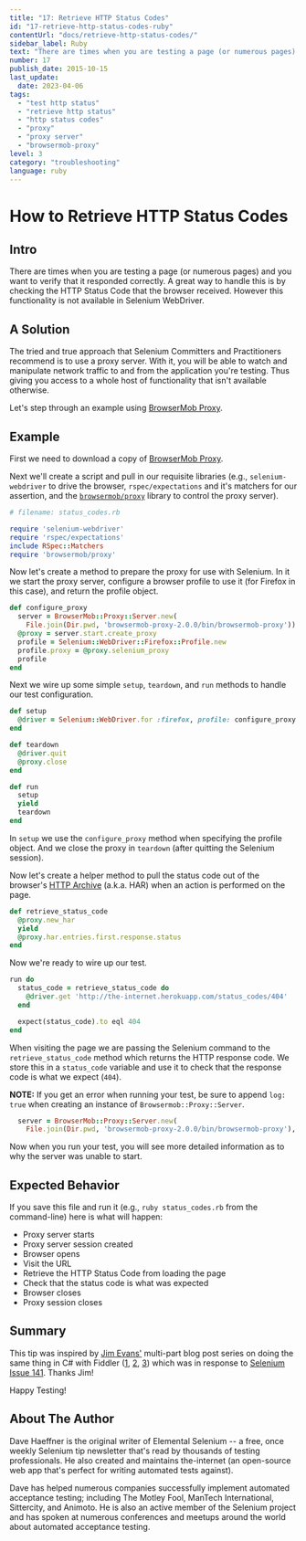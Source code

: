 ```yaml
---
title: "17: Retrieve HTTP Status Codes"
id: "17-retrieve-http-status-codes-ruby"
contentUrl: "docs/retrieve-http-status-codes/"
sidebar_label: Ruby
text: "There are times when you are testing a page (or numerous pages) and you want to verify that it responded correctly. A great way to handle this is by checking the HTTP Status Code that the browser received. However this functionality is not available in Selenium WebDriver."
number: 17
publish_date: 2015-10-15
last_update:
  date: 2023-04-06
tags:
  - "test http status"
  - "retrieve http status"
  - "http status codes"
  - "proxy"
  - "proxy server"
  - "browsermob-proxy"
level: 3
category: "troubleshooting"
language: ruby
---
```


# How to Retrieve HTTP Status Codes

## Intro

There are times when you are testing a page (or numerous pages) and you want to verify that it responded correctly. A great way to handle this is by checking the HTTP Status Code that the browser received. However this functionality is not available in Selenium WebDriver.

## A Solution

The tried and true approach that Selenium Committers and Practitioners recommend is to use a proxy server. With it, you will be able to watch and manipulate network traffic to and from the application you're testing. Thus giving you access to a whole host of functionality that isn't available otherwise.

Let's step through an example using [BrowserMob Proxy](http://bmp.lightbody.net/).

## Example

First we need to download a copy of [BrowserMob Proxy](http://bmp.lightbody.net/).

Next we'll create a script and pull in our requisite libraries (e.g., `selenium-webdriver` to drive the browser, `rspec/expectations` and it's matchers for our assertion, and the [`browsermob/proxy`](https://github.com/jarib/browsermob-proxy-rb) library to control the proxy server).

```ruby
# filename: status_codes.rb

require 'selenium-webdriver'
require 'rspec/expectations'
include RSpec::Matchers
require 'browsermob/proxy'
```

Now let's create a method to prepare the proxy for use with Selenium. In it we start the proxy server, configure a browser profile to use it (for Firefox in this case), and return the profile object.

```ruby
def configure_proxy
  server = BrowserMob::Proxy::Server.new(
    File.join(Dir.pwd, 'browsermob-proxy-2.0.0/bin/browsermob-proxy'))
  @proxy = server.start.create_proxy
  profile = Selenium::WebDriver::Firefox::Profile.new
  profile.proxy = @proxy.selenium_proxy
  profile
end
```

Next we wire up some simple `setup`, `teardown`, and `run` methods to handle our test configuration.

```ruby
def setup
  @driver = Selenium::WebDriver.for :firefox, profile: configure_proxy
end

def teardown
  @driver.quit
  @proxy.close
end

def run
  setup
  yield
  teardown
end
```

In `setup` we use the `configure_proxy` method when specifying the profile object. And we close the proxy in `teardown` (after quitting the Selenium session).

Now let's create a helper method to pull the status code out of the browser's [HTTP Archive](http://www.softwareishard.com/blog/har-12-spec/) (a.k.a. HAR) when an action is performed on the page.

```ruby
def retrieve_status_code
  @proxy.new_har
  yield
  @proxy.har.entries.first.response.status
end
```

Now we're ready to wire up our test.

```ruby
run do
  status_code = retrieve_status_code do
    @driver.get 'http://the-internet.herokuapp.com/status_codes/404'
  end

  expect(status_code).to eql 404
end
```

When visiting the page we are passing the Selenium command to the `retrieve_status_code` method which returns the HTTP response code. We store this in a `status_code` variable and use it to check that the response code is what we expect (`404`).

**NOTE:** If you get an error when running your test, be sure to append `log: true` when creating an instance of `Browsermob::Proxy::Server`.

```ruby
  server = BrowserMob::Proxy::Server.new(
    File.join(Dir.pwd, 'browsermob-proxy-2.0.0/bin/browsermob-proxy'), log: true)
```

Now when you run your test, you will see more detailed information as to why the server was unable to start.

## Expected Behavior

If you save this file and run it (e.g., `ruby status_codes.rb` from the command-line) here is what will happen:

- Proxy server starts
- Proxy server session created
- Browser opens
- Visit the URL
- Retrieve the HTTP Status Code from loading the page
- Check that the status code is what was expected
- Browser closes
- Proxy session closes

## Summary

This tip was inspired by [Jim Evans'](https://twitter.com/jimevansmusic) multi-part blog post series on doing the same thing in C# with Fiddler ([1](http://jimevansmusic.blogspot.com/2013/08/implementing-webdriver-http-status.html), [2](http://jimevansmusic.blogspot.com/2013/08/implementing-http-status-codes-in.html), [3](http://jimevansmusic.blogspot.com/2013/08/implementing-http-status-codes-in_17.html)) which was in response to [Selenium Issue 141](https://code.google.com/p/selenium/issues/detail?id=141). Thanks Jim!

Happy Testing!

## About The Author

Dave Haeffner is the original writer of Elemental Selenium -- a free, once weekly Selenium tip newsletter that's read by thousands of testing professionals. He also created and maintains the-internet (an open-source web app that's perfect for writing automated tests against).

Dave has helped numerous companies successfully implement automated acceptance testing; including The Motley Fool, ManTech International, Sittercity, and Animoto. He is also an active member of the Selenium project and has spoken at numerous conferences and meetups around the world about automated acceptance testing.
